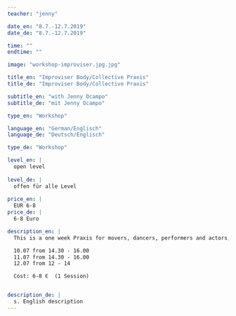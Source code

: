 ```yaml
---
teacher: "jenny"

date_en: "8.7.-12.7.2019"
date_de: "8.7.-12.7.2019"

time: ""
endtime: ""

image: "workshop-improviser.jpg.jpg"

title_en: "Improviser Body/Collective Praxis"
title_de: "Improviser Body/Collective Praxis"

subtitle_en: "with Jenny Ocampo"
subtitle_de: "mit Jenny Ocampo"

type_en: "Workshop"

language_en: "German/Englisch"
language_de: "Deutsch/Englisch"

type_de: "Workshop"

level_en: |
  open level  
  
level_de: |
  offen für alle Level  
  
price_en: |
  EUR 6-8
price_de: |
  6-8 Euro

description_en: |
  This is a one week Praxis for movers, dancers, performers and actors, interested in the praxis of improvisation and movement composition.  

  10.07 from 14.30 - 16.00  
  11.07 from 14.30 - 16.00  
  12.07 from 12 - 14  

  Cost: 6-8 €  (1 Session)  


description_de: |
  s. English description
---
```




